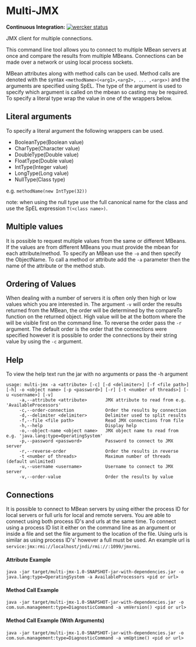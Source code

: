 # Multi-JMX
**Continuous Integration:** [![wercker status](https://app.wercker.com/status/e7b9fd49750cf96037dcbd3b0bda6c3d/s/master "wercker status")](https://app.wercker.com/project/bykey/e7b9fd49750cf96037dcbd3b0bda6c3d)

JMX client for multiple connections.

This command line tool allows you to connect to multiple MBean servers at once and compare the results from multiple MBeans.
Connections can be made over a network or using local process sockets.

MBean attributes along with method calls can be used.
Method calls are denoted with the syntax ``<methodName>(<arg1>,<arg2>, ... ,<argx>)`` and the arguments are specified using SpEL.
The type of the argument is used to specify which argument is called on the mbean so casting may be required.
To specify a literal type wrap the value in one of the wrappers below.

## Literal arguments
To specify a literal argument the following wrappers can be used.
* BooleanType(Boolean value)
* CharType(Character value)
* DoubleType(Double value)
* FloatType(Double value)
* IntType(Integer value)
* LongType(Long value)
* NullType(Class type)

e.g.
``methodName(new IntType(32))``

note: when using the null type use the full canonical name for the class and use the SpEL expression ``T(<class name>)``.

## Multiple values
It is possible to request multiple values from the same or different MBeans.
If the values are from different MBeans you must provide the mbean for each attribute/method.
To specify an MBean use the `-o` and then specify the ObjectName.
To call a method or attribute add the `-a` parameter then the name of the attribute or the method stub.

## Ordering of Values
When dealing with a number of servers it is often only then high or low values which you are interested in.
The argument `-v` will order the results returned from the MBean, the order will be determined by the compareTo function on the returned object.
High value will be at the bottom where the will be visible first on the command line.
To reverse the order pass the `-r` argument.
The default order is the order that the connections were specified however it is possible to order the connections by their string value by using the `-c` argument.

## Help
To view the help text run the jar with no arguments or pass the -h argument
```
usage: multi-jmx -a <attribute> [-c] [-d <delimiter>] [-f <file path>] [-h] -o <object name> [-p <password>] [-r] [-t <number of threads>] [-u <username>] [-v]
     -a,--attribute <attribute>       JMX attribute to read from e.g. 'AvailableProcessors'
     -c,--order-connection            Order the results by connection
     -d,--delimiter <delimiter>       Delimiter used to split results
     -f,--file <file path>            Read JMX connections from file
     -h,--help                        Display help
     -o,--object-name <object name>   JMX object name to read from e.g. 'java.lang:type=OperatingSystem'
     -p,--password <password>         Password to connect to JMX server
     -r,--reverse-order               Order the results in reverse
     -t <number of threads>           Maximum number of threads (default unlimited)
     -u,--username <username>         Username to connect to JMX server
     -v,--order-value                 Order the results by value
```

## Connections
It is possible to connect to MBean servers by using either the process ID for local servers or full urls for local and remote servers.
You are able to connect using both process ID's and urls at the same time.
To connect using a process ID list it either on the command line as an argument or inside a file and set the file argument to the location of the file.
Using urls is similar as using process ID's' however a full must be used. An example url is `service:jmx:rmi://localhost/jndi/rmi://:1099/jmxrmi`.

#### Attribute Example
    java -jar target/multi-jmx-1.0-SNAPSHOT-jar-with-dependencies.jar -o java.lang:type=OperatingSystem -a AvailableProcessors <pid or url>

#### Method Call Example
    java -jar target/multi-jmx-1.0-SNAPSHOT-jar-with-dependencies.jar -o com.sun.management:type=DiagnosticCommand -a vmVersion() <pid or url>

#### Method Call Example (With Arguments)
    java -jar target/multi-jmx-1.0-SNAPSHOT-jar-with-dependencies.jar -o com.sun.management:type=DiagnosticCommand -a vmUptime() <pid or url>
